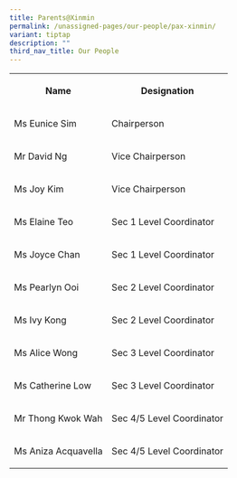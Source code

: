 ```yaml
---
title: Parents@Xinmin
permalink: /unassigned-pages/our-people/pax-xinmin/
variant: tiptap
description: ""
third_nav_title: Our People
---
```

<p></p><table><tbody><tr><th rowspan="1" colspan="1"><p>Name</p></th><th rowspan="1" colspan="1"><p>Designation</p></th></tr><tr><td rowspan="1" colspan="1"><p>Ms Eunice Sim</p></td><td rowspan="1" colspan="1"><p>Chairperson</p></td></tr><tr><td rowspan="1" colspan="1"><p>Mr David Ng</p></td><td rowspan="1" colspan="1"><p>Vice Chairperson</p></td></tr><tr><td rowspan="1" colspan="1"><p>Ms Joy Kim</p></td><td rowspan="1" colspan="1"><p>Vice Chairperson</p></td></tr><tr><td rowspan="1" colspan="1"><p>Ms Elaine Teo</p></td><td rowspan="1" colspan="1"><p>Sec 1 Level Coordinator</p></td></tr><tr><td rowspan="1" colspan="1"><p>Ms Joyce Chan</p></td><td rowspan="1" colspan="1"><p>Sec 1 Level Coordinator</p></td></tr><tr><td rowspan="1" colspan="1"><p>Ms Pearlyn Ooi</p></td><td rowspan="1" colspan="1"><p>Sec 2 Level Coordinator</p></td></tr><tr><td rowspan="1" colspan="1"><p>Ms Ivy Kong</p></td><td rowspan="1" colspan="1"><p>Sec 2 Level Coordinator </p></td></tr><tr><td rowspan="1" colspan="1"><p>Ms Alice Wong</p></td><td rowspan="1" colspan="1"><p>Sec 3 Level Coordinator</p></td></tr><tr><td rowspan="1" colspan="1"><p>Ms Catherine Low</p></td><td rowspan="1" colspan="1"><p>Sec 3 Level Coordinator</p></td></tr><tr><td rowspan="1" colspan="1"><p>Mr Thong Kwok Wah</p></td><td rowspan="1" colspan="1"><p>Sec 4/5 Level Coordinator</p></td></tr><tr><td rowspan="1" colspan="1"><p>Ms Aniza Acquavella</p></td><td rowspan="1" colspan="1"><p>Sec 4/5 Level Coordinator</p></td></tr></tbody></table><p></p>
